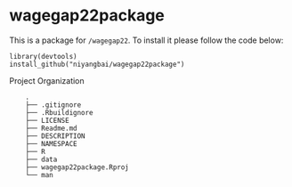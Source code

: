 # wagegap22package
This is a package for `/wagegap22`. To install it please follow the code below:

```
library(devtools)
install_github("niyangbai/wagegap22package")
```
Project Organization
```
    .
    ├── .gitignore
    ├── .Rbuildignore
    ├── LICENSE
    ├── Readme.md
    ├── DESCRIPTION
    ├── NAMESPACE
    ├── R
    ├── data
    ├── wagegap22package.Rproj
    └── man
```
